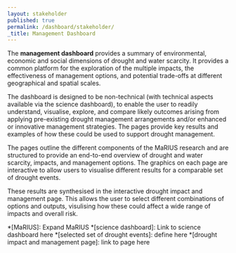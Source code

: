 ```yaml
---
layout: stakeholder
published: true
permalink: /dashboard/stakeholder/
_title: Management Dashboard
---
```


The **management dashboard** provides a summary of environmental, economic and social dimensions of drought and water scarcity. It provides a common platform for the exploration of the multiple impacts, the effectiveness of management options, and potential trade-offs at different geographical and spatial scales.

The dashboard is designed to be non-technical (with technical aspects available via the science dashboard), to enable the user to readily understand, visualise, explore, and compare likely outcomes arising from applying pre-existing drought management arrangements and/or enhanced or innovative management strategies. The pages provide key results and examples of how these could be used to support drought management.

The pages outline the different components of the MaRIUS research and are structured to provide an end-to-end overview of drought and water scarcity, impacts, and management options. The graphics on each page are interactive to allow users to visualise different results for a comparable set of drought events. 

These results are synthesised in the interactive drought impact and management page. This allows the user to select different combinations of options and outputs, visulising how these could affect a wide range of impacts and overall risk.


*[MaRIUS]: Expand MaRIUS
*[science dashboard]: Link to science dashboard here
*[selected set of drought events]: define here
*[drought impact and management page]: link to page here